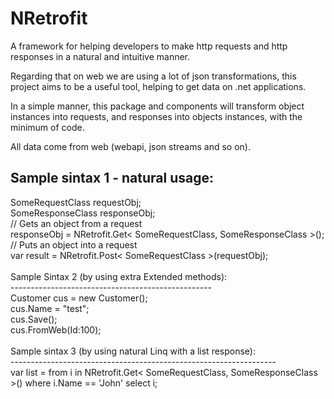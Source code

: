 # NRetrofit

A framework for helping developers to make http requests and http responses in a natural and intuitive manner. 

Regarding that on web we are using a lot of json transformations, this project aims to be a useful tool, helping to get data on .net applications. 

In a simple manner, this package and components will transform object instances into requests, and responses into objects instances, with the minimum of code.

All data come from web (webapi, json streams and so on).


Sample sintax 1 - natural usage: 
--------------------------------
SomeRequestClass requestObj;</br>
SomeResponseClass responseObj;</br>
// Gets an object from a request</br>
responseObj = NRetrofit.Get< SomeRequestClass, SomeResponseClass >();</br>
// Puts an object into a request</br>
var result = NRetrofit.Post< SomeRequestClass >(requestObj);</br>
</br>
Sample Sintax 2 (by using extra Extended methods): </br>
--------------------------------------------------</br>
Customer cus = new Customer();</br>
cus.Name = "test";</br>
cus.Save();</br>
cus.FromWeb(Id:100);</br>
</br>
Sample sintax 3 (by using natural Linq with a list response):</br>
------------------------------------------------------------------</br>
var list = from i in NRetrofit.Get< SomeRequestClass, SomeResponseClass >() where i.Name == 'John' select i;</br>
</br>

